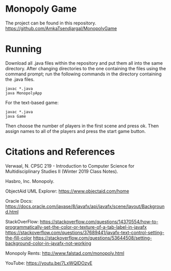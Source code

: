 # Monopoly Game

The project can be found in this repository.
https://github.com/AmkaTsendjargal/MonopolyGame

# Running
Download all .java files within the repository and put them all into the same directory. After changing directories to the one containing the files using the command prompt; run the following commands in the directory containing the .java files.
```
javac *.java
java MonopolyApp
```
For the text-based game:
```
javac *.java
java Game
```

Then choose the number of players in the first scene and press ok. Then assign names to all of the players and press the start game button.

# Citations and References

Verwaal, N. CPSC 219 - Introduction to Computer Science for Multidisciplinary Studies II (Winter 2019 Class Notes).

Hasbro, Inc. Monopoly.

ObjectAid UML Explorer: https://www.objectaid.com/home

Oracle Docs: https://docs.oracle.com/javase/8/javafx/api/javafx/scene/layout/Background.html

StackOverFlow: https://stackoverflow.com/questions/14370554/how-to-programmatically-set-the-color-or-texture-of-a-tab-label-in-javafx
               https://stackoverflow.com/questions/37689441/javafx-text-control-setting-the-fill-color
               https://stackoverflow.com/questions/53644508/setting-background-color-in-javafx-not-working
             
Monopoly Rents: http://www.falstad.com/monopoly.html

YouTube: https://youtu.be/7LxWQIDOzyE


